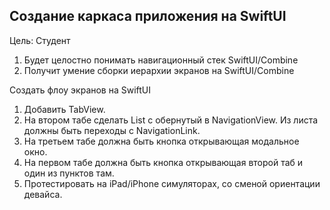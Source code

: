 ## Создание каркаса приложения на SwiftUI

Цель: Студент 

1. Будет целостно понимать навигационный стек SwiftUI/Combine 
2. Получит умение сборки иерархии экранов на SwiftUI/Combine

Создать флоу экранов на SwiftUI

1. Добавить TabView.
2. На втором табе сделать List с обернутый в NavigationView. Из листа должны быть переходы с NavigationLink.
3. На третьем табе должна быть кнопка открывающая модальное окно.
4. На первом табе должна быть кнопка открывающая второй таб и один из пунктов там.
5. Протестировать на iPad/iPhone симуляторах, со сменой ориентации девайса.

